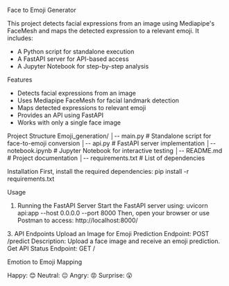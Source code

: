 Face to Emoji Generator

This project detects facial expressions from an image using Mediapipe's FaceMesh and maps the detected expression to a relevant emoji. It includes:
* A Python script for standalone execution
* A FastAPI server for API-based access
* A Jupyter Notebook for step-by-step analysis

Features
* Detects facial expressions from an image
* Uses Mediapipe FaceMesh for facial landmark detection
* Maps detected expressions to relevant emoji
* Provides an API using FastAPI
* Works with only a single face image

Project Structure
Emoji_generation/
│-- main.py  # Standalone script for face-to-emoji conversion
│-- api.py  # FastAPI server implementation
│-- notebook.ipynb  # Jupyter Notebook for interactive testing
│-- README.md  # Project documentation
│-- requirements.txt  # List of dependencies

Installation
First, install the required dependencies:
pip install -r requirements.txt

Usage
1. Running the FastAPI Server
Start the FastAPI server using:
uvicorn api:app --host 0.0.0.0 --port 8000
Then, open your browser or use Postman to access:
http://localhost:8000/

3️. API Endpoints
Upload an Image for Emoji Prediction
Endpoint: POST /predict Description: Upload a face image and receive an emoji prediction.
Get API Status
Endpoint: GET /

Emotion to Emoji Mapping

Happy: 😊
Neutral: 😐
Angry: 😡
Surprise: 😮

